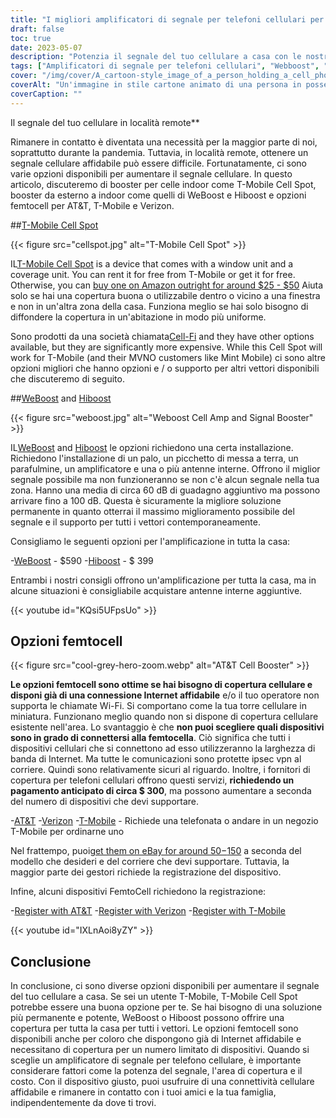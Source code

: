 ```yaml
---
title: "I migliori amplificatori di segnale per telefoni cellulari per uso domestico"
draft: false
toc: true
date: 2023-05-07
description: "Potenzia il segnale del tuo cellulare a casa con le nostre migliori scelte per una connettività affidabile e una copertura per tutta la casa."
tags: ["Amplificatori di segnale per telefoni cellulari", "Webboost", "Hi Boost", "Connettività domestica", "Copertura del telefono cellulare", "Femtocella", "Amplificatori di segnale cellulare", "Amplificatori di segnale wireless", "Dispositivi di potenziamento del segnale", "Connettività mobile", "Ricezione cellulare", "Internet domestico", "Amplificatori wireless", "Elettronica", "Migliorie di casa", "Telecomunicazioni", "Tecnologia", "Case intelligenti", "Chiamata Wi-Fi", "Rete mobile"]
cover: "/img/cover/A_cartoon-style_image_of_a_person_holding_a_cell_phone.png"
coverAlt: "Un'immagine in stile cartone animato di una persona in possesso di un telefono cellulare e in piedi accanto a un booster con barre del segnale in aumento."
coverCaption: ""
---
```

 Il segnale del tuo cellulare in località remote**

Rimanere in contatto è diventata una necessità per la maggior parte di noi, soprattutto durante la pandemia. Tuttavia, in località remote, ottenere un segnale cellulare affidabile può essere difficile. Fortunatamente, ci sono varie opzioni disponibili per aumentare il segnale cellulare. In questo articolo, discuteremo di booster per celle indoor come T-Mobile Cell Spot, booster da esterno a indoor come quelli di WeBoost e Hiboost e opzioni femtocell per AT&T, T-Mobile e Verizon.

##[T-Mobile Cell Spot](https://amzn.to/41cXppc)

{{< figure src="cellspot.jpg" alt="T-Mobile Cell Spot" >}}

IL[T-Mobile Cell Spot](https://amzn.to/41cXppc) is a device that comes with a window unit and a coverage unit. You can rent it for free from T-Mobile or get it for free. Otherwise, you can [buy one on Amazon outright for around $25 - $50](https://amzn.to/41cXppc) Aiuta solo se hai una copertura buona o utilizzabile dentro o vicino a una finestra e non in un'altra zona della casa. Funziona meglio se hai solo bisogno di diffondere la copertura in un'abitazione in modo più uniforme.

Sono prodotti da una società chiamata[Cell-Fi](https://nextivityinc.com/products/) and they have other options available, but they are significantly more expensive. While this Cell Spot will work for T-Mobile (and their MVNO customers like Mint Mobile) ci sono altre opzioni migliori che hanno opzioni e / o supporto per altri vettori disponibili che discuteremo di seguito.

##[WeBoost](https://amzn.to/42chuNG) and [Hiboost](https://amzn.to/3NPsSL6)

{{< figure src="weboost.jpg" alt="Weboost Cell Amp and Signal Booster" >}}

IL[WeBoost](https://amzn.to/42chuNG) and [Hiboost](https://amzn.to/3NPsSL6) le opzioni richiedono una certa installazione. Richiedono l'installazione di un palo, un picchetto di messa a terra, un parafulmine, un amplificatore e una o più antenne interne. Offrono il miglior segnale possibile ma non funzioneranno se non c'è alcun segnale nella tua zona. Hanno una media di circa 60 dB di guadagno aggiuntivo ma possono arrivare fino a 100 dB. Questa è sicuramente la migliore soluzione permanente in quanto otterrai il massimo miglioramento possibile del segnale e il supporto per tutti i vettori contemporaneamente.

Consigliamo le seguenti opzioni per l'amplificazione in tutta la casa:

-[WeBoost](https://amzn.to/42chuNG) - $590
-[Hiboost](https://amzn.to/3NPsSL6) - $ 399

Entrambi i nostri consigli offrono un'amplificazione per tutta la casa, ma in alcune situazioni è consigliabile acquistare antenne interne aggiuntive.

{{< youtube id="KQsi5UFpsUo" >}}

## Opzioni femtocell

{{< figure src="cool-grey-hero-zoom.webp" alt="AT&T Cell Booster" >}}

**Le opzioni femtocell sono ottime se hai bisogno di copertura cellulare e disponi già di una connessione Internet affidabile** e/o il tuo operatore non supporta le chiamate Wi-Fi.
Si comportano come la tua torre cellulare in miniatura.
Funzionano meglio quando non si dispone di copertura cellulare esistente nell'area.
Lo svantaggio è che **non puoi scegliere quali dispositivi sono in grado di connettersi alla femtocella**. Ciò significa che tutti i dispositivi cellulari che si connettono ad esso utilizzeranno la larghezza di banda di Internet. Ma tutte le comunicazioni sono protette ipsec vpn al corriere. Quindi sono relativamente sicuri al riguardo.
Inoltre, i fornitori di copertura per telefoni cellulari offrono questi servizi, **richiedendo un pagamento anticipato di circa $ 300**, ma possono aumentare a seconda del numero di dispositivi che devi supportare.
 
-[AT&T](https://www.att.com/buy/accessories/Specialty-Items/att-cell-booster.html)
-[Verizon](https://www.verizon.com/products/verizon-lte-network-extender/)
-[T-Mobile](https://www.t-mobile.com/support/coverage/4g-lte-cellspot) - Richiede una telefonata o andare in un negozio T-Mobile per ordinarne uno

Nel frattempo, puoi[get them on eBay for around $50-$150](https://www.ebay.com/sch/i.html?_nkw=femtocell) a seconda del modello che desideri e del corriere che devi supportare. Tuttavia, la maggior parte dei gestori richiede la registrazione del dispositivo.

Infine, alcuni dispositivi FemtoCell richiedono la registrazione:

-[Register with AT&T](https://www.att.com/device-support/article/wireless/KM1458172/ATT/ATTSS2FII)
-[Register with Verizon](https://www.verizonwireless.com/content/wcms/overlays/register-signal-booster.html)
-[Register with T-Mobile](https://www.t-mobile.com/support/coverage/4g-lte-cellspot)

{{< youtube id="IXLnAoi8yZY" >}}

## Conclusione

In conclusione, ci sono diverse opzioni disponibili per aumentare il segnale del tuo cellulare a casa. Se sei un utente T-Mobile, T-Mobile Cell Spot potrebbe essere una buona opzione per te. Se hai bisogno di una soluzione più permanente e potente, WeBoost o Hiboost possono offrire una copertura per tutta la casa per tutti i vettori. Le opzioni femtocell sono disponibili anche per coloro che dispongono già di Internet affidabile e necessitano di copertura per un numero limitato di dispositivi. Quando si sceglie un amplificatore di segnale per telefono cellulare, è importante considerare fattori come la potenza del segnale, l'area di copertura e il costo. Con il dispositivo giusto, puoi usufruire di una connettività cellulare affidabile e rimanere in contatto con i tuoi amici e la tua famiglia, indipendentemente da dove ti trovi.
